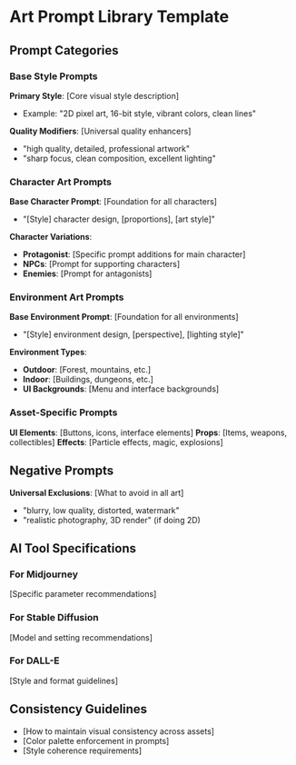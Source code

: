 # Art Prompt Library Template

## Prompt Categories

### Base Style Prompts

**Primary Style**: [Core visual style description]

- Example: "2D pixel art, 16-bit style, vibrant colors, clean lines"

**Quality Modifiers**: [Universal quality enhancers]

- "high quality, detailed, professional artwork"
- "sharp focus, clean composition, excellent lighting"

### Character Art Prompts

**Base Character Prompt**: [Foundation for all characters]

- "[Style] character design, [proportions], [art style]"

**Character Variations**:

- **Protagonist**: [Specific prompt additions for main character]
- **NPCs**: [Prompt for supporting characters]
- **Enemies**: [Prompt for antagonists]

### Environment Art Prompts

**Base Environment Prompt**: [Foundation for all environments]

- "[Style] environment design, [perspective], [lighting style]"

**Environment Types**:

- **Outdoor**: [Forest, mountains, etc.]
- **Indoor**: [Buildings, dungeons, etc.]
- **UI Backgrounds**: [Menu and interface backgrounds]

### Asset-Specific Prompts

**UI Elements**: [Buttons, icons, interface elements]
**Props**: [Items, weapons, collectibles]
**Effects**: [Particle effects, magic, explosions]

## Negative Prompts

**Universal Exclusions**: [What to avoid in all art]

- "blurry, low quality, distorted, watermark"
- "realistic photography, 3D render" (if doing 2D)

## AI Tool Specifications

### For Midjourney

[Specific parameter recommendations]

### For Stable Diffusion

[Model and setting recommendations]

### For DALL-E

[Style and format guidelines]

## Consistency Guidelines

- [How to maintain visual consistency across assets]
- [Color palette enforcement in prompts]
- [Style coherence requirements]
